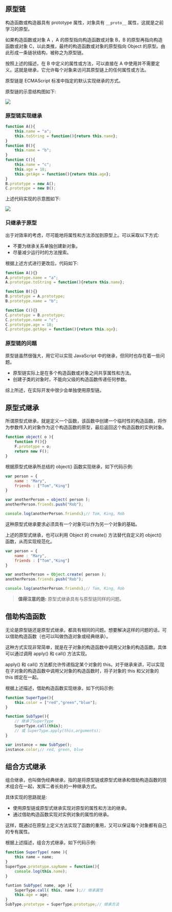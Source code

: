 ## 原型链构造函数或构造器具有 prototype 属性，对象具有 `__proto__` 属性，这就是之前学习的原型。
如果构造函数或对象 A ，A 的原型指向构造函数或对象 B，B 的原型再指向构造函数或对象 C，以此类推，最终的构造函数或对象的原型指向 Object 的原型。由此形成一条链状结构，被称之为原型链。
按照上述的描述，在 B 中定义的属性或方法，可以直接在 A 中使用并不需要定义。这就是继承，它允许每个对象来访问其原型链上的任何属性或方法。
原型链是 ECMAScript 标准中指定的默认实现继承的方式。

原型链的示意结构图如下:

![](20.png)

### 原型链实现继承```javascript
function A(){	this.name = "a";	this.toString = function(){return this.name};}function B(){	this.name = "b";}function C(){	this.name = "c";	this.age = 18;	this.getAge = function(){return this.age};}B.prototype = new A();C.prototype = new B();
```

上述代码实现的示意图如下:

![](21.png)

### 只继承于原型出于对效率的考虑，尽可能地将属性和方法添加到原型上。可以采取以下方式:
- 不要为继承关系单独创建新对象。- 尽量减少运行时的方法搜索。根据上述方式进行更改后，代码如下:```javascript
function A(){}A.prototype.name = "a";A.prototype.toString = function(){return this.name};function B(){}B.prototype = A.prototype;B.prototype.name = "b";function C(){}C.prototype = B.prototype;C.prototype.name = "c";C.prototype.age = 18;C.prototype.getAge = function(){return this.age};
```

### 原型链的问题原型链虽然很强大，用它可以实现 JavaScript 中的继承，但同时也存在着一些问题。
- 原型链实际上是在多个构造函数或对象之间共享属性和方法。- 创建子类的对象时，不能向父级的构造函数传递任何参数。综上所述，在实际开发中很少会单独使用原型链。## 原型式继承所谓原型式继承，就是定义一个函数，该函数中创建一个临时性的构造函数，将作为参数传入的对象作为这个构造函数的原型，最后返回这个构造函数的实例对象。```javascript
function object( o ){	function F(){}	F.prototype = o;	return new F();}
```

根据原型式继承所总结的 object() 函数实现继承，如下代码示例:

```javascript
var person = {	name : "Mary",	friends : ["Tom","King"]}var anotherPerson = object( person );anotherPerson.friends.push("Rob");console.log(anotherPerson.friends);// Tom, King, Rob
```

这种原型式继承要求必须具有一个对象可以作为另一个对象的基础。上述的原型式继承，也可以利用 Object 的 create() 方法替代自定义的 object() 函数，从而实现规范化。```javascript
var person = {	name : "Mary",	friends : ["Tom","King"]}var anotherPerson = Object.create( person );anotherPerson.friends.push("Rob");console.log(anotherPerson.friends);// Tom, King, Rob
```

> **值得注意的是:** 原型式继承具有与原型链同样的问题。## 借助构造函数无论是原型链还是原型式继承，都具有相同的问题。想要解决这样的问题的话，可以借助构造函数（也可以叫做伪造对象或经典继承）。
这种方式实现非常简单，就是在子对象的构造函数中调用父对象的构造函数。具体可以通过调用 apply() 和 call() 方法实现。
apply() 和 call() 方法都允许传递指定某个对象的 this。对于继承来讲，可以实现在子对象的构造函数中调用父对象的构造函数时，将子对象的 this 和父对象的 this 绑定在一起。根据上述描述，借助构造函数实现继承，如下代码示例:

```javascript
function SuperType(){	this.color = ["red","green","blue"];}function SubType(){	// 继承了SuperType	SuperType.call(this);	// 或 SuperType.apply(this,arguments);}var instance = new SubType();instance.color;// red, green, blue
```

## 组合方式继承组合继承，也叫做伪经典继承，指的是将原型链或原型式继承和借助构造函数的技术组合在一起，发挥二者长处的一种继承方式。
具体实现的思路就是: 

- 使用原型链或原型式继承实现对原型的属性和方法的继承。- 通过借助构造函数实现对实例对象的属性的继承。这样，既通过在原型上定义方法实现了函数的重用，又可以保证每个对象都有自己的专有属性。根据上述描述，组合方式继承，如下代码示例:

```javascript
function SuperType( name ){	this name = name;}SuperType.prototype.sayName = function(){	console.log(this.name);}funtion SubType( name, age ){	SuperType.call( this, name );// 继承属性	this.age = age;}SubType.prototype = SuperType.prototype;// 继承方法
```